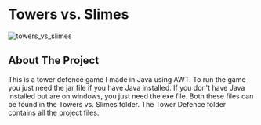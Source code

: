 # Towers vs. Slimes
![towers_vs_slimes](https://github.com/BMTimbrell/Towers-vs.-Slimes/assets/97784102/f2da231b-de28-43e1-85a4-d8a2880e8e39)

## About The Project

This is a tower defence game I made in Java using AWT.
To run the game you just need the jar file if you have Java installed.
If you don't have Java installed but are on windows, you just need the exe file.
Both these files can be found in the Towers vs. Slimes folder. The Tower Defence
folder contains all the project files.

